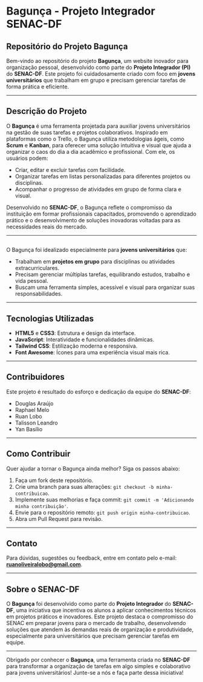 # Bagunça - Projeto Integrador SENAC-DF

## Repositório do Projeto Bagunça

Bem-vindo ao repositório do projeto **Bagunça**, um website inovador para organização pessoal, desenvolvido como parte do **Projeto Integrador (PI)** do **SENAC-DF**. Este projeto foi cuidadosamente criado com foco em **jovens universitários** que trabalham em grupo e precisam gerenciar tarefas de forma prática e eficiente.

---

## Descrição do Projeto

O **Bagunça** é uma ferramenta projetada para auxiliar jovens universitários na gestão de suas tarefas e projetos colaborativos. Inspirado em plataformas como o Trello, o Bagunça utiliza metodologias ágeis, como **Scrum** e **Kanban**, para oferecer uma solução intuitiva e visual que ajuda a organizar o caos do dia a dia acadêmico e profissional. Com ele, os usuários podem:

- Criar, editar e excluir tarefas com facilidade.
- Organizar tarefas em listas personalizadas para diferentes projetos ou disciplinas.
- Acompanhar o progresso de atividades em grupo de forma clara e visual.

Desenvolvido no **SENAC-DF**, o Bagunça reflete o compromisso da instituição em formar profissionais capacitados, promovendo o aprendizado prático e o desenvolvimento de soluções inovadoras voltadas para as necessidades reais do mercado.

---

## 

O Bagunça foi idealizado especialmente para **jovens universitários** que:

- Trabalham em **projetos em grupo** para disciplinas ou atividades extracurriculares.
- Precisam gerenciar múltiplas tarefas, equilibrando estudos, trabalho e vida pessoal.
- Buscam uma ferramenta simples, acessível e visual para organizar suas responsabilidades.

---

## Tecnologias Utilizadas

- **HTML5** e **CSS3**: Estrutura e design da interface.
- **JavaScript**: Interatividade e funcionalidades dinâmicas.
- **Tailwind CSS**: Estilização moderna e responsiva.
- **Font Awesome**: Ícones para uma experiência visual mais rica.

---

## Contribuidores

Este projeto é resultado do esforço e dedicação da equipe do **SENAC-DF**:

- Douglas Araújo
- Raphael Melo
- Ruan Lobo
- Talisson Leandro
- Yan Basílio

---

## Como Contribuir

Quer ajudar a tornar o Bagunça ainda melhor? Siga os passos abaixo:

1. Faça um fork deste repositório.
2. Crie uma branch para suas alterações: `git checkout -b minha-contribuicao`.
3. Implemente suas melhorias e faça commit: `git commit -m 'Adicionando minha contribuição'`.
4. Envie para o repositório remoto: `git push origin minha-contribuicao`.
5. Abra um Pull Request para revisão.

---

## Contato

Para dúvidas, sugestões ou feedback, entre em contato pelo e-mail: **ruanoliveiralobo@gmail.com**.

---

## Sobre o SENAC-DF

O **Bagunça** foi desenvolvido como parte do **Projeto Integrador** do **SENAC-DF**, uma iniciativa que incentiva os alunos a aplicar conhecimentos técnicos em projetos práticos e inovadores. Este projeto destaca o compromisso do SENAC em preparar jovens para o mercado de trabalho, desenvolvendo soluções que atendem às demandas reais de organização e produtividade, especialmente para universitários que precisam gerenciar tarefas em equipe.

---

Obrigado por conhecer o **Bagunça**, uma ferramenta criada no **SENAC-DF** para transformar a organização de tarefas em algo simples e colaborativo para jovens universitários! Junte-se a nós e faça parte dessa iniciativa!
